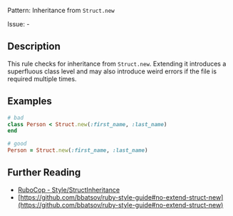 Pattern: Inheritance from `Struct.new`

Issue: -

## Description

This rule checks for inheritance from `Struct.new`. Extending it introduces a superfluous class level and may also introduce weird errors if the file is required multiple times.

## Examples

```ruby
# bad
class Person < Struct.new(:first_name, :last_name)
end

# good
Person = Struct.new(:first_name, :last_name)
```

## Further Reading

* [RuboCop - Style/StructInheritance](https://rubocop.readthedocs.io/en/latest/cops_style/#stylestructinheritance)
* [https://github.com/bbatsov/ruby-style-guide#no-extend-struct-new](https://github.com/bbatsov/ruby-style-guide#no-extend-struct-new)
